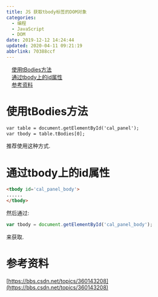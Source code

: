 ```yaml
---
title: JS 获取tbody标签的DOM对象
categories: 
  - 编程
  - JavaScript
  - DOM
date: 2019-12-12 14:24:44
updated: 2020-04-11 09:21:19
abbrlink: 70388ccf
---
```

<div id='my_toc'><a href="/blog/70388ccf/#使用tBodies方法" class="header_1">使用tBodies方法</a>&nbsp;<br><a href="/blog/70388ccf/#通过tbody上的id属性" class="header_1">通过tbody上的id属性</a>&nbsp;<br><a href="/blog/70388ccf/#参考资料" class="header_1">参考资料</a>&nbsp;<br></div>
<style>.header_1{margin-left: 1em;}.header_2{margin-left: 2em;}.header_3{margin-left: 3em;}.header_4{margin-left: 4em;}.header_5{margin-left: 5em;}.header_6{margin-left: 6em;}</style>
<!--more-->
<script>if (navigator.platform.search('arm')==-1){document.getElementById('my_toc').style.display = 'none';}var e,p = document.getElementsByTagName('p');while (p.length>0) {e = p[0];e.parentElement.removeChild(e);}</script>

<!--end-->
# 使用tBodies方法
```html
var table = document.getElementById('cal_panel');
var tbody = table.tBodies[0];
```
推荐使用这种方式.
# 通过tbody上的id属性
```html
<tbody id='cal_panel_body'>
......
</tbody>
```
然后通过:
```javascript
var tbody = document.getElementById('cal_panel_body');
```
来获取.
# 参考资料
[https://bbs.csdn.net/topics/360143208](https://bbs.csdn.net/topics/360143208)

